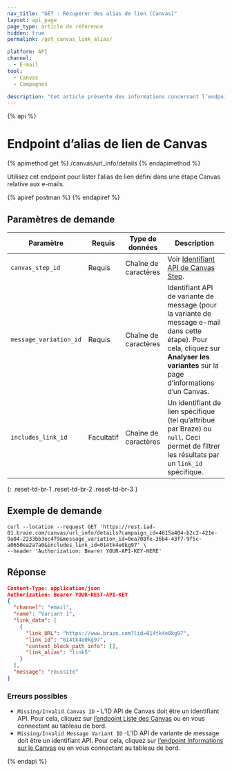 ```yaml
---
nav_title: "GET : Récupérer des alias de lien (Canvas)"
layout: api_page
page_type: article de référence
hidden: true
permalink: /get_canvas_link_alias/

platform: API
channel:
  - E-mail
tool:
  - Canvas
  - Campagnes

description: "Cet article présente des informations concernant l’endpoint d’alias de lien GET, qui vous permet de récupérer les alias définis sur une étape d’e-mail Canvas."
---
```

{% api %}
# Endpoint d’alias de lien de Canvas
{% apimethod get %}
/canvas/url_info/details
{% endapimethod %}

Utilisez cet endpoint pour lister l’alias de lien défini dans une étape Canvas relative aux e-mails.

{% apiref postman %}  {% endapiref %}

## Paramètres de demande

| Paramètre | Requis | Type de données | Description |
|---|---|---|---|
| `canvas_step_id`  | Requis | Chaîne de caractères | Voir [Identifiant API de Canvas Step]({{site.baseurl}}/api/identifier_types/#canvas-api-identifier). |
| `message_variation_id `  |  Requis | Chaîne de caractères | Identifiant API de variante de message (pour la variante de message e-mail dans cette étape). Pour cela, cliquez sur **Analyser les variantes** sur la page d’informations d’un Canvas. |
| `includes_link_id` | Facultatif | Chaîne de caractères | Un identifiant de lien spécifique (tel qu’attribué par Braze) ou `null`. Ceci permet de filtrer les résultats par un `link_id` spécifique. |
{: .reset-td-br-1 .reset-td-br-2 .reset-td-br-3 }

## Exemple de demande
```
curl --location --request GET 'https://rest.iad-01.braze.com/canvas/url_info/details?campaign_id=4615a404-b2c2-421e-9a04-2233bb3ec4f9&message_variation_id=0ea708fe-36b4-43f7-9f5c-a0650ea2a7a0&includes_link_id=014tk4e0kg97' \
--header 'Authorization: Bearer YOUR-API-KEY-HERE'
```

## Réponse

```json
Content-Type: application/json
Authorization: Bearer YOUR-REST-API-KEY
{
  "channel": "email",
  "name": "Variant 1",
  "link_data": [
    {
      "link_URL": "https://www.braze.com?lid=014tk4e0kg97",
      "link_id": "014tk4e0kg97",
      "content_block_path_info": [],
      "link_alias": "link5"
    }
  ],
  "message": "réussite"
}
```

### Erreurs possibles

- `Missing/Invalid Canvas ID` - L’ID API de Canvas doit être un identifiant API. Pour cela, cliquez sur [l’endpoint Liste des Canvas]({{site.baseurl}}/api/endpoints/export/canvas/get_canvases/) ou en vous connectant au tableau de bord.
- `Missing/Invalid Message Variant ID` -L’ID API de variante de message doit être un identifiant API. Pour cela, cliquez sur [l’endpoint Informations sur le Canvas]({{site.baseurl}}/api/endpoints/export/canvas/get_canvas_details/) ou en vous connectant au tableau de bord.


{% endapi %}
